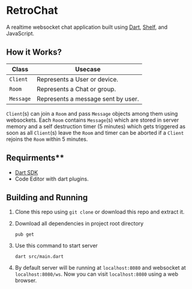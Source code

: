 # RetroChat

A realtime websocket chat application built using [Dart](https://dart.dev), [Shelf](https://pub.dev/packages/shelf), and JavaScript.

## How it Works?

| Class     | Usecase                            |
| --------- | ---------------------------------- |
| `Client`  | Represents a User or device.       |
| `Room`    | Represents a Chat or group.        |
| `Message` | Represents a message sent by user. |

`Client`(s) can join a `Room` and pass `Message` objects among them using websockets.
Each `Room` contains `Message`(s) which are stored in server memory and a self destruction timer (5 minutes) which gets triggered as soon as all `Client`(s) leave the `Room` and timer can be aborted if a `Client` rejoins the `Room` within 5 minutes.

## Requirments**

- [Dart SDK](https://dart.dev/get-dart)
- Code Editor with dart plugins.

## Building and Running

1) Clone this repo using `git clone` or download this repo and extract it.

2) Download all dependencies in project root directory
   ```shell
   pub get
   ```

3) Use this command to start server
   ```shell
   dart src/main.dart
   ```

4) By default server will be running at `localhost:8080` and websocket at `localhost:8080/ws`. Now you can visit `localhost:8080` using a web browser.
